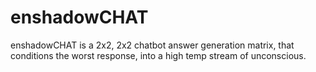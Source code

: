 # enshadowCHAT
enshadowCHAT is a 2x2,  2x2 chatbot answer generation matrix, that conditions the worst response, into a high temp stream of unconscious. 
